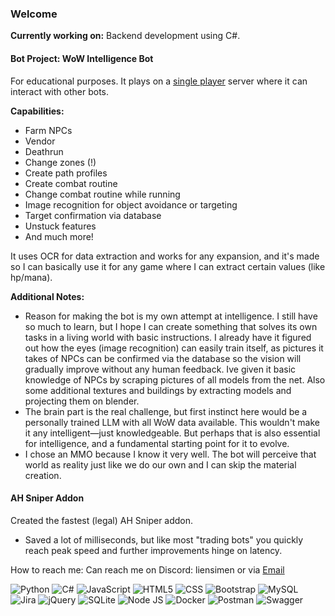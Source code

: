 ### Welcome

**Currently working on:** Backend development using C#.

#### Bot Project: WoW Intelligence Bot
For educational purposes. It plays on a [single player](https://github.com/celguar/spp-classics-cmangos) server where it can interact with other bots.

**Capabilities:**
- Farm NPCs
- Vendor
- Deathrun
- Change zones (!)
- Create path profiles
- Create combat routine
- Change combat routine while running
- Image recognition for object avoidance or targeting
- Target confirmation via database
- Unstuck features
- And much more!

It uses OCR for data extraction and works for any expansion, and it's made so I can basically use it for any game where I can extract certain values (like hp/mana).

**Additional Notes:**
- Reason for making the bot is my own attempt at intelligence. I still have so much to learn, but I hope I can create something that solves its own tasks in a living world with basic instructions. I already have it figured out how the eyes (image recognition) can easily train itself, as pictures it takes of NPCs can be confirmed via the database so the vision will gradually improve without any human feedback. Ive given it basic knowledge of NPCs by scraping pictures of all models from the net. Also some additional textures and buildings by extracting models and projecting them on blender.
- The brain part is the real challenge, but first instinct here would be a personally trained LLM with all WoW data available. This wouldn't make it any intelligent—just knowledgeable. But perhaps that is also essential for intelligence, and a fundamental starting point for it to evolve.
- I chose an MMO because I know it very well. The bot will perceive that world as reality just like we do our own and I can skip the material creation.
  
#### AH Sniper Addon

Created the fastest (legal) AH Sniper addon.
- Saved a lot of milliseconds, but like most "trading bots" you quickly reach peak speed and further improvements hinge on latency.


  
How to reach me: Can reach me on Discord: liensimen or via [Email](mailto:Simenli123@hotmail.com)


![Python](https://img.shields.io/badge/Python-3776AB?style=for-the-badge&logo=python&logoColor=white) ![C#](https://img.shields.io/badge/C%23-239120?style=for-the-badge&logo=c-sharp&logoColor=white) ![JavaScript](https://img.shields.io/badge/JavaScript-323330?style=for-the-badge&logo=javascript&logoColor=F7DF1E) ![HTML5](https://img.shields.io/badge/HTML5-E34F26?style=for-the-badge&logo=html5&logoColor=white) ![CSS](https://img.shields.io/badge/CSS3-1572B6?style=for-the-badge&logo=css3&logoColor=white) ![Bootstrap](https://img.shields.io/badge/Bootstrap-563D7C?style=for-the-badge&logo=bootstrap&logoColor=white)  ![MySQL](https://img.shields.io/badge/MySQL-005C84?style=for-the-badge&logo=mysql&logoColor=white) ![Jira](https://img.shields.io/badge/Jira-0052CC?style=for-the-badge&logo=Jira&logoColor=white) ![jQuery](https://img.shields.io/badge/jQuery-0769AD?style=for-the-badge&logo=jquery&logoColor=white) ![SQLite](https://img.shields.io/badge/Sqlite-003B57?style=for-the-badge&logo=sqlite&logoColor=white) ![Node JS](https://img.shields.io/badge/Node%20js-339933?style=for-the-badge&logo=nodedotjs&logoColor=white) ![Docker](https://img.shields.io/badge/Docker-2CA5E0?style=for-the-badge&logo=docker&logoColor=white) ![Postman](https://img.shields.io/badge/Postman-FF6C37?style=for-the-badge&logo=Postman&logoColor=white) ![Swagger](https://img.shields.io/badge/Swagger-85EA2D?style=for-the-badge&logo=Swagger&logoColor=white)
